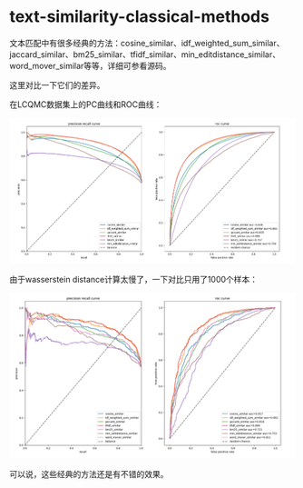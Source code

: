 # text-similarity-classical-methods

文本匹配中有很多经典的方法：cosine_similar、idf_weighted_sum_similar、jaccard_similar、bm25_similar、tfidf_similar、min_editdistance_similar、word_mover_similar等等，详细可参看源码。

这里对比一下它们的差异。


在LCQMC数据集上的PC曲线和ROC曲线：

![](asset/ts1.png)

由于wasserstein distance计算太慢了，一下对比只用了1000个样本：

![](asset/ts2.png)

可以说，这些经典的方法还是有不错的效果。
